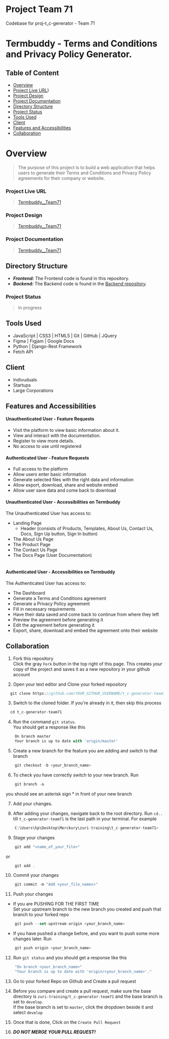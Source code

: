 # Project Team 71
Codebase for proj-t_c-generator - Team 71
<br>

# Termbuddy - Terms and Conditions and Privacy Policy Generator.

## Table of Content

* [Overview](#overview)
* [Project Live URL](#project-live-url))
* [Project Design](#project-design)
* [Project Documentation](#project-documentation)
* [Directory Structure](#directory-structure)
* [Project Status](#project-status)
* [Tools Used](#tools-used)
* [Client](#client)
* [Features and Accessibilities](#features-and-accessibilities)
* [Collaboration](#collaboration)

# Overview
> The purpose of this project is to build a web application that helps users to generate their Terms and Conditions and Privacy Policy agreements for their company or website. 

### Project Live URL
> <a href="https://bit.ly/3Q2pn1C">Termbuddy__Team71</a>

### Project Design
> <a href="https://bit.ly/3Q2pn1C">Termbuddy__Team71</a>

### Project Documentation
> <a href="https://docs.google.com/document/d/1f3XPzsHjb1upvMaWUAjJ2tQgga4d2lb5t1awKSc7PWY/edit?usp=sharing">Termbuddy__Team71</a>


## Directory Structure
- ***Frontend:*** The Frontend code is found in this repository.
- ***Backend:*** The Backend code is found in the <a href="https://github.com/zuri-training/t_c-generator_team71_BE">Backend repository</a>.


### Project Status
> In progress


## Tools Used
- JavaScript | CSS3 | HTML5 | Git | GitHub | JQuery
- Figma | Figjam | Google Docs
- Python | Django-Rest Framework
- Fetch API 

## Client
- Indivuduals
- Startups
- Large Corporations

## Features and Accessibilities

#### Unauthenticated User - Feature Requests
- Visit the platform to view basic information about it.
- View and interact with the documentation.
- Register to view more details.
- No access to use until registered

#### Authenticated User - Feature Requests
- Full access to the platform
- Allow users enter basic information
- Generate selected files with the right data and information
- Allow export, download, share and website embed
- Allow user save data and come back to download


#### Unauthenticated User - Accessibilities on Termbuddy
The Unauthenticated User has access to: <br />
- Landing Page
    - Header (consists of Products, Templates, About Us, Contact Us, Docs, Sign Up button, Sign In button)
- The About Us Page
- The Product Page
- The Contact Us Page
- The Docs Page (User Documentation) <br /><br />

#### Authenticated User - Accessibilities on Termbuddy
The Authenticated User has access to: <br />
- The Dashboard
- Generate a Terms and Conditions agreement
- Generate a Privacy Policy agreement
- Fill in necessary requirements
- Have their data saved and come back to continue from where they left
- Preview the agreement before generating it
- Edit the agreement before generating it
- Export, share, download and embed the agreement onto their website 

## Collaboration
1. Fork this repository <br />
Click the gray `Fork` button in the top right of this page. This creates *your* copy of the project and saves it as a new repository in your github account


2. Open your text editor and  Clone your forked repository 
```js
  git clone https://github.com/YOUR_GITHUB_USERNAME/t_c-generator-team71.git
```


3. Switch to the cloned folder. If you're already in it, then skip this process 
```js
  cd t_c-generator-team71
```


4. Run the command `git status`. <br /> You should get a response like this
```js
    On branch master
    Your branch is up to date with 'origin/master'
```


5. Create a new branch for the feature you are adding and switch to that branch
```js
    git checkout -b <your_branch_name>
```


6. To check you have correctly switch to your new branch. Run 
```js
    git branch -a
```
you should see an asterisk sign * in front of your new branch


7. Add your changes.


8. After adding your changes, navigate back to the root directory. Run `cd..` till `t_c-generator-team71` is the last path in your terminal. For example
```js
    C:\Users\hp\Desktop\Merckury\zuri-training\t_c-generator-team71>
```


9. Stage your changes
```js
    git add "<name_of_your_file>"
```

or 

```js
    git add .
```


10. Commit your changes
```js
    git commit -m "Add <your_file_names>"
```


11. Push your changes
- If you are PUSHING FOR THE FIRST TIME <br />
 Set your upstream branch to the new branch you created and push that branch to your forked repo
```js
    git push --set-upstream origin <your_branch_name>
```
- If you have pushed a change before, and you want to push some more changes later. Run
```js
    git push origin <your_branch_name>
```


12. Run `git status` and you should get a response like this
```js
    "On branch <your_branch_name>"
    "Your branch is up to date with 'origin/<your_branch_name>'."
```


13. Go to your forked Repo on Github and Create a pull request


14. Before you compare and create a pull request, make sure the base directory is `zuri-training/t_c-generator-team71` and the base branch is set to `develop`. <br />
If the base branch is set to `master`, click the dropdown beside it and select `develop`


15. Once that is done, Click on the `Create Pull Request`


16. ***DO NOT MERGE YOUR PULL REQUEST!***
